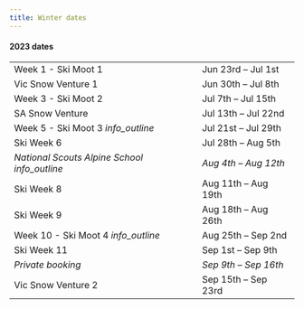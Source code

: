 ```yaml
---
title: Winter dates
---
```

<h4 class='dates-title'>2023 dates</h4>
<div class='dates-container'>
  <table class='dates'>
    <tr><td>Week 1 - Ski Moot 1</td><td>Jun 23rd – Jul 1st</td></tr>
    <tr><td>Vic Snow Venture 1</td><td>Jun 30th – Jul 8th</td></tr>
    <tr><td>Week 3 - Ski Moot 2</td><td>Jul 7th – Jul 15th</td></tr>
    <tr><td>SA Snow Venture</td><td>Jul 13th – Jul 22nd</td></tr>
    <tr><td>Week 5 - Ski Moot 3 <i class='material-icons' title='Open to Rovers and recent ex-Rovers :-)'>info_outline</i></td><td>Jul 21st – Jul 29th</td></tr>
    <tr><td>Ski Week 6</td><td>Jul 28th – Aug 5th</td></tr>
    <tr style='font-style: italic'><td>National Scouts Alpine School <i class='material-icons' title='Book through the Victorian Alpine Team. This is an exclusive booking for participants in the training program.'>info_outline</i></td><td>Aug 4th – Aug 12th</td></tr>
    <tr><td>Ski Week 8</td><td>Aug 11th – Aug 19th</td></tr>
    <tr><td>Ski Week 9</td><td>Aug 18th – Aug 26th</td></tr>
    <tr><td>Week 10 - Ski Moot 4 <i class='material-icons' title='Open to Rovers and recent ex-Rovers :-)'>info_outline</i></td><td>Aug 25th – Sep 2nd</td></tr>
    <tr><td>Ski Week 11</td><td>Sep 1st – Sep 9th</td></tr>
    <tr style='font-style: italic'><td>Private booking</td><td>Sep 9th – Sep 16th</td></tr>
    <tr><td>Vic Snow Venture 2</td><td>Sep 15th – Sep 23rd</td></tr>
  </table>
</div>
